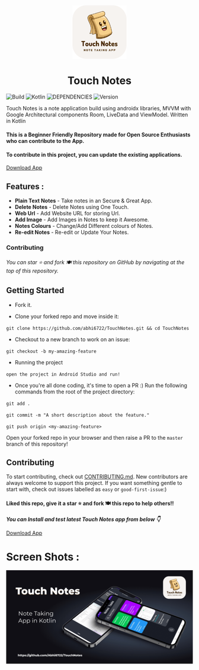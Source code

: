 <p align="center">
    <a href="https://github.com/Abhi6722/TouchNotes">
        <img alt="Kotlin Calculator" src="https://github.com/Abhi6722/TouchNotes/blob/master/.github/logo.png" width="146">
    </a>
</p>

<h1 align="center">
    Touch Notes
</h1>

![Build](https://img.shields.io/badge/Build-Passing-success?https://img.shields.io/endpoint?&style=for-the-badge)
![Kotlin](https://img.shields.io/badge/Made_with-Kotlin-blueviolet?style=for-the-badge)
![DEPENDENCIES](https://img.shields.io/badge/Kotlin-androidx_libraries-green?&style=for-the-badge)
![Version](https://img.shields.io/badge/Version-v1-fcba03?style=for-the-badge)

Touch Notes is a note application build using androidx libraries, MVVM with Google Architectural components Room, LiveData and ViewModel.
Written in Kotlin
#### This is a Beginner Friendly Repository made for Open Source Enthusiasts who can contribute to the App. 
#### To contribute in this project, you can update the existing applications.

<a id="raw-url" href="https://github.com/Abhi6722/TouchNotes/releases/download/v1/TouchNotes.apk">Download App</a>


## Features :

- **Plain Text Notes** - Take notes in an Secure & Great App.
- **Delete Notes** - Delete Notes using One Touch.
- **Web Url** - Add Website URL for storing Url.
- **Add Image** - Add Images in Notes to keep it Awesome.
- **Notes Colours** - Change/Add Different colours of Notes.
- **Re-edit Notes** - Re-edit or Update Your Notes.

### Contributing
###### You can star ⭐ and fork 🍽️ this repository on GitHub by navigating at the top of this repository.

## Getting Started
* Fork it.

* Clone your forked repo and move inside it:

`git clone https://github.com/abhi6722/TouchNotes.git && cd TouchNotes`

* Checkout to a new branch to work on an issue:

`git checkout -b my-amazing-feature`

* Running the project

`open the project in Android Studio and run!`
<br/>

* Once you're all done coding, it's time to open a PR :)
Run the following commands from the root of the project directory:

`git add .`

`git commit -m "A short description about the feature."`

`git push origin <my-amazing-feature>`

Open your forked repo in your browser and then raise a PR to the `master` branch of this repository!


## Contributing
To start contributing, check out [CONTRIBUTING.md](https://github.com/Abhi6722/TouchNotes/blob/master/Contributing.md). New contributors are always welcome to support this project. If you want something gentle to start with, check out issues labelled as `easy` or `good-first-issue`:) 


#### Liked this repo, give it a star ⭐ and fork 🍽️ this repo to help others!!

***You can Install and test latest Touch Notes app from below 👇*** <br> 

<a id="raw-url" href="https://github.com/Abhi6722/TouchNotes/releases/download/v1/TouchNotes.apk">Download App</a>

# Screen Shots :

<p align="center"> <img src="https://github.com/Abhi6722/TouchNotes/blob/master/.github/banner.png" width="700"> </p>
